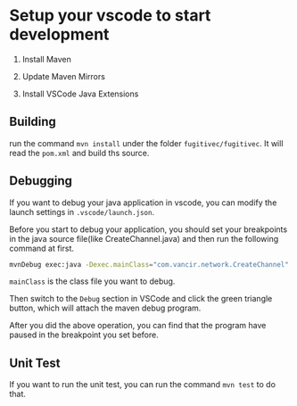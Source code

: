 # Setup your vscode to start development

1. Install Maven

2. Update Maven Mirrors

3. Install VSCode Java Extensions

## Building 

run the command `mvn install` under the folder `fugitivec/fugitivec`. It will read the `pom.xml` and build ths source. 

## Debugging 

If you want to debug your java application in vscode, you can modify the launch settings in `.vscode/launch.json`. 

Before you start to debug your application, you should set your breakpoints in the java source file(like CreateChannel.java) and then run the following command at first. 

``` bash
mvnDebug exec:java -Dexec.mainClass="com.vancir.network.CreateChannel"
```

`mainClass` is the class file you want to debug. 

Then switch to the `Debug` section in VSCode and click the green triangle button, which will attach the maven debug program. 

After you did the above operation, you can find that the program have paused in the breakpoint you set before. 

## Unit Test

If you want to run the unit test, you can run the command `mvn test` to do that.